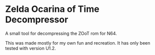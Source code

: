 # Zelda Ocarina of Time Decompressor

A small tool for decompressing the ZOoT rom for N64.

This was made mostly for my own fun and recreation. It has only been tested with version U1.2.